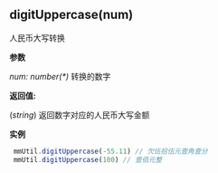 ## digitUppercase(num)

人民币大写转换

**参数**

_num: number(*)_ 转换的数字


**返回值:** 

(*string*) 返回数字对应的人民币大写金额

**实例** 

``` js
 mmUtil.digitUppercase(-55.11) // 欠伍拾伍元壹角壹分
 mmUtil.digitUppercase(100) // 壹佰元整
```






